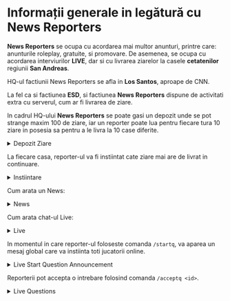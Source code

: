 # Informații generale in legătură cu News Reporters

 **News Reporters** se ocupa cu acordarea mai multor anunturi, printre care: anunturile roleplay, gratuite, si promovare. De asemenea, se ocupa cu acordarea interviurilor **LIVE**, dar si cu livrarea ziarelor la casele **cetatenilor** regiunii **San Andreas**.

 HQ-ul factiunii News Reporters se afla in **Los Santos**, aproape de CNN.

La fel ca si factiunea **ESD**, si factiunea **News Reporters** dispune de activitati extra cu serverul, cum ar fi livrarea de ziare.

In cadrul HQ-ului **News Reporters** se poate gasi un depozit unde se pot strange maxim 100 de ziare, iar un reporter poate lua pentru fiecare tura 10 ziare in posesia sa pentru a le livra la 10 case diferite.

<details>
  <summary> Depozit Ziare </summary>
<img src="https://i.imgur.com/B7snXN2.png" width="60%"/>
</details>

La fiecare casa, reporter-ul va fi instiintat cate ziare mai are de livrat in continuare.

<details>
  <summary> Instiintare </summary>
<img src="https://i.imgur.com/fcH1Mma.png" width="60%"/>
</details>

Cum arata un News:

<details>
  <summary> News </summary>
<img src="https://i.imgur.com/BCbb2IW.png" width="60%"/>
</details>

Cum arata chat-ul Live:
<details>
  <summary> Live </summary>
<img src="https://i.imgur.com/pBIj8Ti.png" width="60%"/>
</details>

In momentul in care reporter-ul foloseste comanda ``/startq``, va aparea un mesaj global care va instiinta toti jucatorii online.
<details>
  <summary> Live Start Question Announcement </summary>
<img src="https://i.imgur.com/qUa9d9m.png" width="60%"/>
</details>

Reporterii pot accepta o intrebare folosind comanda ``/acceptq <id>``.

<details>
  <summary> Live Questions </summary>
<img src="https://i.imgur.com/xUZGw3d.png" width="60%"/>
</details>






